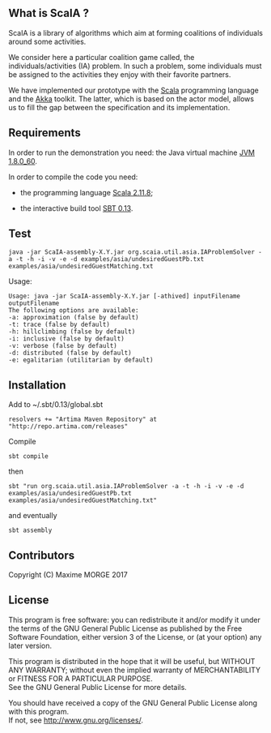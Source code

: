 ## What is ScaIA ?

ScaIA is a library of algorithms which aim at forming coalitions of individuals around some
activities.

We consider here a particular coalition game called, the
individuals/activities (IA) problem.  In such a problem, some
individuals must be assigned to the activities they enjoy with their
favorite partners.

We have implemented our prototype with the
[Scala](https://www.scala-lang.org/) programming language and the
[Akka](http://akka.io/) toolkit. The latter, which is based on the
actor model, allows us to fill the gap between the specification and
its implementation.

## Requirements

In order to run the demonstration you need: the Java virtual machine
[JVM 1.8.0_60](http://www.oracle.com/technetwork/java/javase/downloads/index.html).

In order to compile the code you need:

- the programming language [Scala 2.11.8](http://www.scala-lang.org/download/);

- the interactive build tool [SBT 0.13](http://www.scala-sbt.org/download.html).

## Test

    java -jar ScaIA-assembly-X.Y.jar org.scaia.util.asia.IAProblemSolver -a -t -h -i -v -e -d examples/asia/undesiredGuestPb.txt  examples/asia/undesiredGuestMatching.txt

Usage: 

    Usage: java -jar ScaIA-assembly-X.Y.jar [-athived] inputFilename outputFilename
    The following options are available:
    -a: approximation (false by default)
    -t: trace (false by default)
    -h: hillclimbing (false by default)
    -i: inclusive (false by default)
    -v: verbose (false by default)
    -d: distributed (false by default)
    -e: egalitarian (utilitarian by default)

## Installation

Add to ~/.sbt/0.13/global.sbt

    resolvers += "Artima Maven Repository" at "http://repo.artima.com/releases"

Compile

    sbt compile

then

    sbt "run org.scaia.util.asia.IAProblemSolver -a -t -h -i -v -e -d examples/asia/undesiredGuestPb.txt examples/asia/undesiredGuestMatching.txt"
 
and eventually

    sbt assembly


## Contributors

Copyright (C) Maxime MORGE 2017

## License

This program is free software: you can redistribute it and/or modify it under the terms of the 
GNU General Public License as published by the Free Software Foundation, either version 3 of the License, 
or (at your option) any later version.

This program is distributed in the hope that it will be useful, but WITHOUT ANY WARRANTY; 
without even the implied warranty of MERCHANTABILITY or FITNESS FOR A PARTICULAR PURPOSE.  
See the GNU General Public License for more details.

You should have received a copy of the GNU General Public License along with this program.  
If not, see <http://www.gnu.org/licenses/>.
